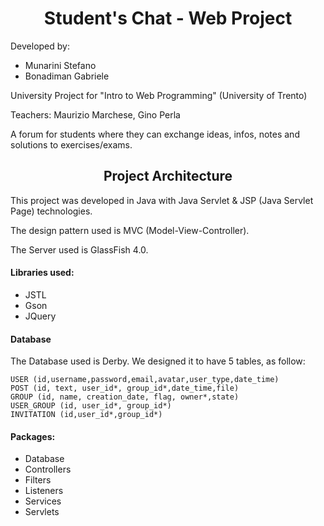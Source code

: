 <h1 align='center'> Student's Chat - Web Project</h1>

<p> Developed by: </p>
<ul>
<li> Munarini Stefano </li>
<li> Bonadiman Gabriele </li>
</ul>

<p>University Project for "Intro to Web Programming" (University of Trento)</p>
<p>Teachers: Maurizio Marchese, Gino Perla</p>

<p> A forum for students where they can exchange ideas, infos, notes and solutions to exercises/exams. </p>


<h2 align='center'> Project Architecture </h2>

This project was developed in Java with Java Servlet & JSP (Java Servlet Page) technologies.

The design pattern used is MVC (Model-View-Controller).

The Server used is GlassFish 4.0.

<h4> Libraries used: </h4>
<ul>
<li> JSTL </li>
<li> Gson </li>
<li> JQuery </li>
</ul>

<h4> Database </h4>
The Database used is Derby. We designed it to have 5 tables, as follow:

	USER (id,username,password,email,avatar,user_type,date_time)
	POST (id, text, user_id*, group_id*,date_time,file)
	GROUP (id, name, creation_date, flag, owner*,state)
	USER_GROUP (id, user_id*, group_id*)
	INVITATION (id,user_id*,group_id*)

<h4> Packages: </h4>
<ul>
<li> Database </li>
<li> Controllers </li>
<li> Filters </li>
<li> Listeners </li>
<li> Services </li>
<li> Servlets </li>
</ul>
